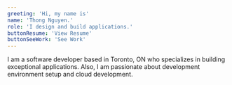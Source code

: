 ```yaml
---
greeting: 'Hi, my name is'
name: 'Thong Nguyen.'
role: 'I design and build applications.'
buttonResume: 'View Resume'
buttonSeeWork: 'See Work'
---
```


I am a software developer based in Toronto, ON who specializes in building exceptional applications. Also, I am passionate about development environment setup and cloud development.